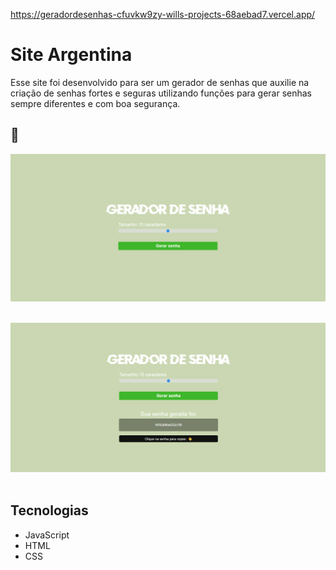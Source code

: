 https://geradordesenhas-cfuvkw9zy-wills-projects-68aebad7.vercel.app/
# Site Argentina
Esse site foi desenvolvido para ser um gerador de senhas que auxilie na criação de senhas fortes e seguras utilizando funções para gerar senhas sempre diferentes e com boa segurança. 

## :camera_flash: 
<!-- You can add more screenshots here if you like -->


<img src="Gerador/Captura de tela 2024-06-05 164326.png" width="700px">&emsp;

<img src="Gerador/Captura de tela 2024-06-05 164335.png" width="700px">&emsp;

## Tecnologias

* JavaScript
* HTML
* CSS
